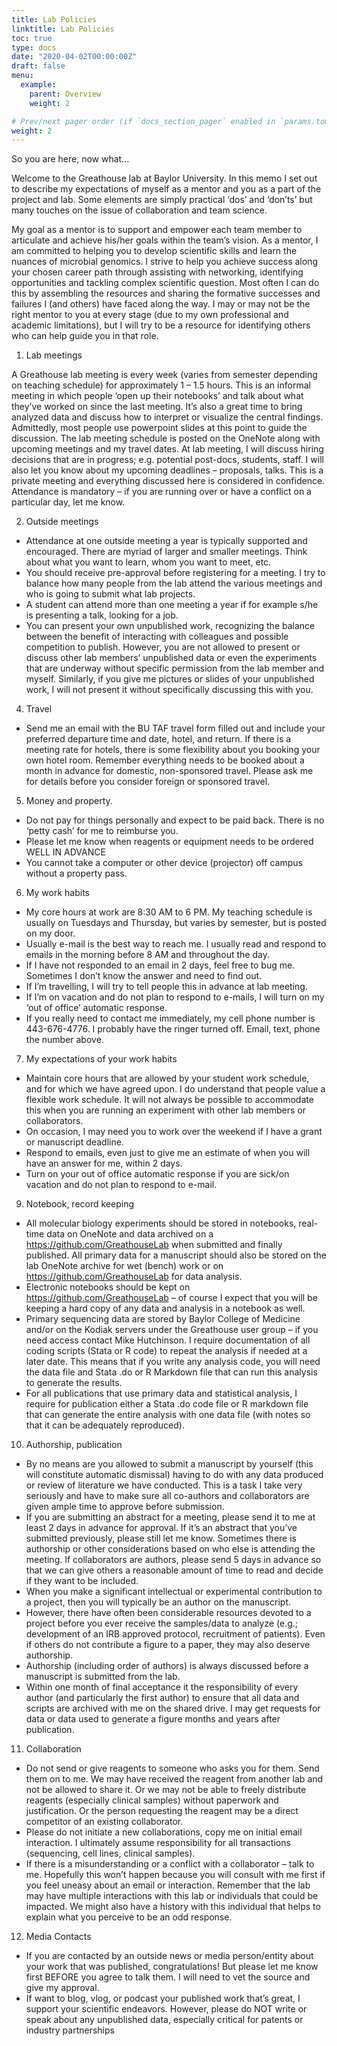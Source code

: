 ```yaml
---
title: Lab Policies
linktitle: Lab Policies
toc: true
type: docs
date: "2020-04-02T00:00:00Z"
draft: false
menu:
  example:
    parent: Overview
    weight: 2

# Prev/next pager order (if `docs_section_pager` enabled in `params.toml`)
weight: 2
---
```



So you are here, now what...

Welcome to the Greathouse lab at Baylor University.  In this memo I set out to describe my expectations of myself as a mentor and you as a part of the project and lab.  Some elements are simply practical ‘dos’ and ‘don’ts’ but many touches on the issue of collaboration and team science.

My goal as a mentor is to support and empower each team member to articulate and achieve his/her goals within the team’s vision. As a mentor, I am committed to helping you to develop scientific skills and learn the nuances of microbial genomics. I strive to help you achieve success along your chosen career path through assisting with networking, identifying opportunities and tackling complex scientific question.  Most often I can do this by assembling the resources and sharing the formative successes and failures I (and others) have faced along the way.  I may or may not be the right mentor to you at every stage (due to my own professional and academic limitations), but I will try to be a resource for identifying others who can help guide you in that role.

  1. Lab meetings

A Greathouse lab meeting is every week (varies from semester depending on teaching schedule) for approximately 1 – 1.5 hours. This is an informal meeting in which people ‘open up their notebooks’ and talk about what they’ve worked on since the last meeting.  It’s also a great time to bring analyzed data and discuss how to interpret or visualize the central findings.  Admittedly, most people use powerpoint slides at this point to guide the discussion. The lab meeting schedule is posted on the OneNote along with upcoming meetings and my travel dates.  At lab meeting, I will discuss hiring decisions that are in progress; e.g. potential post-docs, students, staff.  I will also let you know about my upcoming deadlines – proposals, talks.  This is a private meeting and everything discussed here is considered in confidence.  Attendance is mandatory – if you are running over or have a conflict on a particular day, let me know.


  2. Outside meetings

* Attendance at one outside meeting a year is typically supported and encouraged.  There are myriad of larger and smaller meetings.  Think about what you want to learn, whom you want to meet, etc.  
* You should receive pre-approval before registering for a meeting.  I try to balance how many people from the lab attend the various meetings and who is going to submit what lab projects. 
* A student can attend more than one meeting a year if for example s/he is presenting a talk, looking for a job.
* You can present your own unpublished work, recognizing the balance between the benefit of interacting with colleagues and possible competition to publish.  However, you are not allowed to present or discuss other lab members’ unpublished data or even the experiments that are underway without specific permission from the lab member and myself.  Similarly, if you give me pictures or slides of your unpublished work, I will not present it without specifically discussing this with you.  

4. Travel
* Send me an email with the BU TAF travel form filled out and include your preferred departure time and date, hotel, and return.   If there is a meeting rate for hotels, there is some flexibility about you booking your own hotel room.  Remember everything needs to be booked about a month in advance for domestic, non-sponsored travel.  Please ask me for details before you consider foreign or sponsored travel.

5. Money and property. 
* Do not pay for things personally and expect to be paid back.  There is no ‘petty cash’ for me to reimburse you.
* Please let me know when reagents or equipment needs to be ordered WELL IN ADVANCE
* You cannot take a computer or other device (projector) off campus without a property pass.

6. My work habits
* My core hours at work are 8:30 AM to 6 PM.  My teaching schedule is usually on Tuesdays and Thursday, but varies by semester, but is posted on my door.
* Usually e-mail is the best way to reach me.  I usually read and respond to emails in the morning before 8 AM and throughout the day.
* If I have not responded to an email in 2 days, feel free to bug me.  Sometimes I don’t know the answer and need to find out.
* If I’m travelling, I will try to tell people this in advance at lab meeting. 
* If I’m on vacation and do not plan to respond to e-mails, I will turn on my ‘out of office’ automatic response.  
* If you really need to contact me immediately, my cell phone number is 443-676-4776. I probably have the ringer turned off. Email, text, phone the number above. 

7. My expectations of your work habits
* Maintain core hours that are allowed by your student work schedule, and for which we have agreed upon. I do understand that people value a flexible work schedule.  It will not always be possible to accommodate this when you are running an experiment with other lab members or collaborators.  
* On occasion, I may need you to work over the weekend if I have a grant or manuscript deadline.
* Respond to emails, even just to give me an estimate of when you will have an answer for me, within 2 days.
* Turn on your out of office automatic response if you are sick/on vacation and do not plan to respond to e-mail.

9. Notebook, record keeping
* All molecular biology experiments should be stored in notebooks, real-time data on OneNote and data archived on a https://github.com/GreathouseLab when submitted and finally published.  All primary data for a manuscript should also be stored on the lab OneNote archive for wet (bench) work or on https://github.com/GreathouseLab for data analysis.  
* Electronic notebooks should be kept on https://github.com/GreathouseLab – of course I expect that you will be keeping a hard copy of any data and analysis in a notebook as well. 
* Primary sequencing data are stored by Baylor College of Medicine and/or on the Kodiak servers under the Greathouse user group – if you need access contact Mike Hutchinson. I require documentation of all coding scripts (Stata or R code) to repeat the analysis if needed at a later date. This means that if you write any analysis code, you will need the data file and Stata .do or R Markdown file that can run this analysis to generate the results. 
* For all publications that use primary data and statistical analysis, I require for publication either a Stata .do code file or R markdown file that can generate the entire analysis with one data file (with notes so that it can be adequately reproduced).

10. Authorship, publication
* By no means are you allowed to submit a manuscript by yourself (this will constitute automatic dismissal) having to do with any data produced or review of literature we have conducted. This is a task I take very seriously and have to make sure all co-authors and collaborators are given ample time to approve before submission. 
* If you are submitting an abstract for a meeting, please send it to me at least 2 days in advance for approval.  If it’s an abstract that you’ve submitted previously, please still let me know.  Sometimes there is authorship or other considerations based on who else is attending the meeting.  If collaborators are authors, please send 5 days in advance so that we can give others a reasonable amount of time to read and decide if they want to be included.
* When you make a significant intellectual or experimental contribution to a project, then you will typically be an author on the manuscript.
* However, there have often been considerable resources devoted to a project before you ever receive the samples/data to analyze (e.g.; development of an IRB approved protocol, recruitment of patients).  Even if others do not contribute a figure to a paper, they may also deserve authorship.
* Authorship (including order of authors) is always discussed before a manuscript is submitted from the lab.
* Within one month of final acceptance it the responsibility of every author (and particularly the first author) to ensure that all data and scripts are archived with me on the shared drive.  I may get requests for data or data used to generate a figure months and years after publication.  

11. Collaboration
* Do not send or give reagents to someone who asks you for them.  Send them on to me.  We may have received the reagent from another lab and not be allowed to share it.  Or we may not be able to freely distribute reagents (especially clinical samples) without paperwork and justification.  Or the person requesting the reagent may be a direct competitor of an existing collaborator.
* Please do not initiate a new collaborations, copy me on initial email interaction.  I ultimately assume responsibility for all transactions (sequencing, cell lines, clinical samples).
* If there is a misunderstanding or a conflict with a collaborator – talk to me.  Hopefully this won’t happen because you will consult with me first if you feel uneasy about an email or interaction. Remember that the lab may have multiple interactions with this lab or individuals that could be impacted.  We might also have a history with this individual that helps to explain what you perceive to be an odd response.
12. Media Contacts
* If you are contacted by an outside news or media person/entity about your work that was published, congratulations! But please let me know first BEFORE you agree to talk them. I will need to vet the source and give my approval.
* If want to blog, vlog, or podcast your published work that’s great, I support your scientific endeavors. However, please do NOT write or speak about any unpublished data, especially critical for patents or industry partnerships

